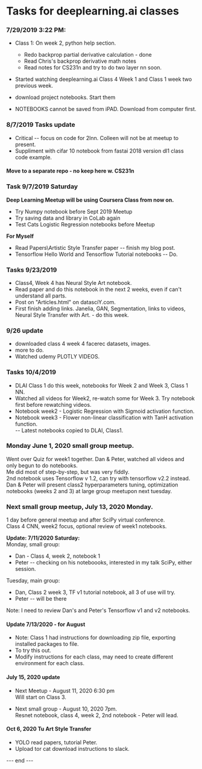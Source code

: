 # Tasks for deeplearning.ai classes  

### 7/29/2019 3:22 PM:

- Class 1: On week 2, python help section.
  - Redo backprop partial derivative calculation - done
  - Read Chris's backprop derivative math notes
  - Read notes for CS231n and try to do two layer nn soon.
  
 - Started watching deeplearning.ai Class 4 Week 1 and Class 1 week two previous week.
 
 - download project notebooks.  Start them
  
 - NOTEBOOKS cannot be saved from iPAD.  Download from computer first.
 
### 8/7/2019 Tasks update

 * Critical -- focus on code for 2lnn.  Colleen will not be at meetup to present.
 * Suppliment with cifar 10 notebook from fastai 2018 version dl1 class code example.
 
#### Move to a separate repo - no keep here w. CS231n  

### Task 9/7/2019 Saturday  

**Deep Learning Meetup will be using Coursera Class from now on.**  
 * Try Numpy notebook before Sept 2019 Meetup  
 * Try saving data and library in CoLab again  
 * Test Cats Logistic Regression notebooks before Meetup  
 
**For Myself**  
 * Read Papers\Artistic Style Transfer paper -- finish my blog post.  
 * Tensorflow Hello World and Tensorflow Tutorial notebooks -- Do.  

### Tasks 9/23/2019   

 * Class4, Week 4 has Neural Style Art notebook.   
 * Read paper and do this notebook in the next 2 weeks, even if can't understand all parts.  
 * Post on "Articles.html" on datasciY.com.  
 * First finish adding links.  Janelia, GAN, Segmentation, links to videos, Neural Style Transfer with Art.  - do this week.  
  
 ### 9/26 update   
 
   * downloaded class 4 week 4 facerec datasets, images.
   * more to do. 
   * Watched udemy PLOTLY VIDEOS.  
  
### Tasks 10/4/2019  

 * DLAI Class 1 do this week, notebooks for Week 2 and Week 3, Class 1 NN.  
 * Watched all videos for Week2, re-watch some for Week 3.  Try notebook first before rewatching videos.  
 * Notebook week2 - Logistic Regression with Sigmoid activation function.  
 * Notebook week3 - Flower non-linear classification with TanH activation function.  
  -- Latest notebooks copied to DLAI, Class1.  
 
 ### Monday June 1, 2020 small group meetup.  
 Went over Quiz for week1 together.
 Dan & Peter, watched all videos and only begun to do notebooks.  
 Me did most of step-by-step, but was very fiddly.  
 2nd notebook uses Tensorflow v 1.2, can try with tensorflow v2.2 instead.  
 Dan & Peter will present class2 hyperparameters tuning, optimization notebooks (weeks 2 and 3) at large group meetupon next tuesday.  
 
 ### Next small group meetup, July 13, 2020 Monday.  
 1 day before general meetup and after SciPy virtual conference.  
 Class 4 CNN, week2 focus, optional review of week1 notebooks.
 
 **Update: 7/11/2020 Saturday:**  
 Monday, small group: 
   * Dan - Class 4, week 2, notebook 1
   * Peter -- checking on his noteboooks, interested in my talk SciPy, either session.
 
 Tuesday, main group:  
   * Dan, Class 2 week 3, TF v1 tutorial notebook, all 3 of use will try.  
   * Peter -- will be there  
   
 Note: I need to review Dan's and Peter's Tensorflow v1 and v2 notebooks.    
 
 #### Update 7/13/2020 - for August  
 
   * Note: Class 1 had instructions for downloading zip file, exporting installed packages to file.  
   * To try this out.  
   * Modify instructions for each class, may need to create different environment for each class.  
 
 
#### July 15, 2020 update  

  * Next Meetup - August 11, 2020 6:30 pm  
    Will start on Class 3.  

  * Next small group - August 10, 2020 7pm.  
    Resnet notebook, class 4, week 2, 2nd notebook - Peter will lead.  

#### Oct 6, 2020 Tu Art Style Transfer  
  * YOLO read papers, tutorial Peter.  
  * Upload tor cat download instructions to slack.  

--- end ---   

